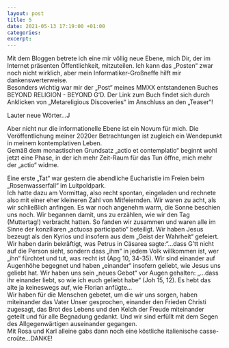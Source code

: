 ```yaml
---
layout: post
title: 5
date: 2021-05-13 17:19:00 +01:00
categories: 
excerpt: 
---
```


Mit dem Bloggen betrete ich eine mir völlig neue Ebene, mich Dir, der im Internet präsenten Öffentlichkeit, mitzuteilen. Ich kann das „Posten“ zwar noch nicht wirklich, aber mein Informatiker-Großneffe hilft mir dankenswerterweise.\
Besonders wichtig war mir der „Post“ meines MMXX entstandenen Buches BEYOND RELIGION - BEYOND G‘D. Der Link zum Buch findet sich durch Anklicken von „Metareligious Discoveries“ im Anschluss an den „Teaser“!

Lauter neue Wörter…J

Aber nicht nur die informationelle Ebene ist ein Novum für mich. Die Veröffentlichung meiner 2020er Betrachtungen ist zugleich ein Wendepunkt in meinem kontemplativen Leben.\
Gemäß dem monastischen Grundsatz „actio et contemplatio“ beginnt wohl jetzt eine Phase, in der ich mehr Zeit-Raum für das Tun öffne, mich mehr der „actio“ widme.

Eine erste „Tat“ war gestern die abendliche  Eucharistie im Freien beim „Rosenwasserfall“ im Luitpoldpark.\
Ich hatte dazu am Vormittag, also recht spontan, eingeladen und rechnete also mit einer eher kleineren Zahl von Mitfeiernden. Wir waren zu acht, als wir schließlich anfingen. Es war noch angenehm warm, die Sonne beschien uns noch. Wir begannen damit, uns zu erzählen, wie wir den Tag (Muttertag!) verbracht hatten. So fanden wir zusammen und waren alle im Sinne der konziliaren „actuosa participatio“ beteiligt. Wir haben Jesus bezeugt als den Kyrios und insofern aus dem „Geist der Wahrheit“ gefeiert. Wir haben darin bekräftigt, was Petrus in Cäsarea sagte:“…dass G’tt nicht auf die Person sieht, sondern dass „ihm“ in jedem Volk willkommen ist, wer „ihn“ fürchtet und tut, was recht ist (Apg 10, 34-35). Wir sind einander auf Augenhöhe begegnet und haben „einander“ insofern geliebt, wie Jesus uns geliebt hat. Wir haben uns sein „neues Gebot“ vor Augen gehalten: „…dass ihr einander liebt, so wie ich euch geliebt habe“ (Joh 15, 12). Es hebt das alte ja keineswegs auf, wie Florian anfügte…\
Wir haben für die Menschen gebetet, um die wir uns sorgen, haben miteinander das Vater Unser gesprochen, einander den Frieden Christi zugesagt, das Brot des Lebens und den Kelch der Freude miteinander geteilt und für alle Begnadung gedankt. Und wir sind erfüllt mit dem Segen des Allgegenwärtigen auseinander gegangen.\
Mit Rosa und Karl alleine gabs dann noch eine köstliche italienische casse-croûte…DANKE!
